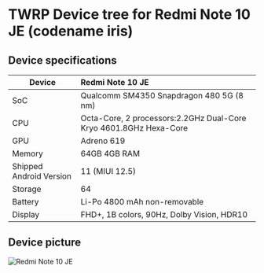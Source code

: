 # TWRP Device tree for Redmi Note 10 JE (codename iris)


## Device specifications

| Device                  | Redmi Note 10 JE                                             |
| ----------------------- | :---------------------------------------------------------- |
| SoC     		  | Qualcomm SM4350 Snapdragon 480 5G (8 nm)                            |
| CPU     		  | Octa-Core, 2 processors:2.2GHz Dual-Core Kryo 4601.8GHz Hexa-Core
| GPU     		  | Adreno 619                                               |
| Memory                  | 64GB 4GB RAM                                  |
| Shipped Android Version | 11 (MIUI 12.5)                                                |
| Storage                 | 64                                                  |                                                |
| Battery 		  | Li-Po 4800 mAh non-removable                               |
| Display 		  | FHD+, 1B colors, 90Hz, Dolby Vision, HDR10

## Device picture

![Redmi Note 10 JE ](https://encrypted-tbn0.gstatic.com/images?q=tbn:ANd9GcRYAxBtfDj1dgA616FrFJ5k2E4mXEg1RgVJxQ&usqp=CAU "Redmi Note 10 JE")
